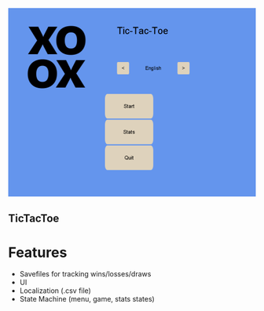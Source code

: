 <img src="https://raw.githubusercontent.com/mikhail-alekseev/TicTacToe/master/tictactoe.screenshot.png" alt="PySnake screenshot" width="512" height="384" />

## TicTacToe


# Features
* Savefiles for tracking wins/losses/draws
* UI
* Localization (.csv file)
* State Machine (menu, game, stats states)